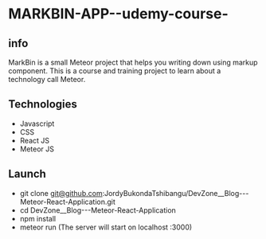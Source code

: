 # MARKBIN-APP--udemy-course-

## info

MarkBin is a small Meteor project that helps you writing down using markup component.
This is a course and training project to learn about a technology call Meteor.

## Technologies

* Javascript
* CSS
* React JS
* Meteor JS

## Launch

*  git clone git@github.com:JordyBukondaTshibangu/DevZone__Blog---Meteor-React-Application.git
* cd DevZone__Blog---Meteor-React-Application
* npm install 
* meteor run (The server will start on localhost :3000)
